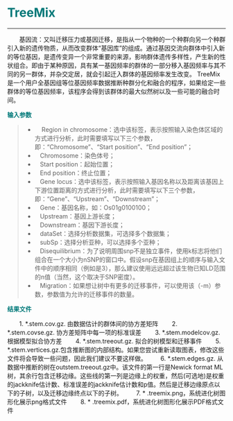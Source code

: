 # <font color="#007979">TreeMix</font>

---

&#160; &#160; &#160; &#160;基因流：又叫迁移压力或基因迁移，是指从一个物种的一个种群向另一个种群引入新的遗传物质，从而改变群体“基因库”的组成。通过基因交流向群体中引入新的等位基因，是遗传变异一个非常重要的来源，影响群体遗传多样性，产生新的性状组合。即由于某种原因，具有某一基因频率的群体的一部分移入基因频率与其不同的另一群体，并杂交定居，就会引起迁入群体的基因频率发生改变。
TreeMix是一个用户全基因组等位基因频率数据推断种群分化和融合的程序，如果给定一些群体的等位基因频率，该程序会得到该群体的最大似然树以及一些可能的融合时间。

**<font color="#007979">输入参数</font>**

> * &#160; &#160; Region in chromosome：选中该标签，表示按照输入染色体区域的方式进行分析，此时需要填写以下三个参数，即：“Chromosome”、“Start position”、“End position”；
> * &#160; &#160;<label id='chromosome'>Chromosome：</label>染色体号；
> * &#160; &#160;<label id='start'>Start position：</label>起始位置；
> * &#160; &#160;<label id='end'>End position：</label>终止位置；
> * &#160; &#160;Gene locus：选中该标签，表示按照输入基因名称以及距离该基因上下游位置距离的方式进行分析，此时需要填写以下三个参数，即：“Gene”、“Upstream”、“Downstream”；
> * &#160; &#160;<label id='gene'>Gene：</label>基因名称，如：Os01g0100100；
> * &#160; &#160;<label id='upstream'>Upstream：</label>基因上游长度；
> * &#160; &#160;<label id='downstream'>Downstream：</label>基因下游长度；
> * &#160; &#160;<label id='dataset'>dataSet：</label>选择分析数据集，可选择多个数据集；
> * &#160; &#160;<label id='subSp'>subSp：</label>选择分析亚种，可以选择多个亚种；
> * &#160; &#160;<label id='disequilibrium'>Disequilibrium：</label>为了说明周围snp不是独立事件，使用k标志将他们组合在一个大小为nSNP的窗口中。假设snp在基因组上的顺序与输入文件中的顺序相同（例如是3），那么建议使用远远超过该生物已知LD范围的n值（当然，这个取决于SNP密度）。
> * &#160; &#160;<label id='migration'>Migration：</label>如果想让树中有更多的迁移事件，可以使用该（-m）参数，参数值为允许的迁移事件的数量。


**<font color="#007979">结果文件</font>**

&#160; &#160; &#160; &#160;1. *.stem.cov.gz. 由数据估计的群体间的协方差矩阵
&#160; &#160; &#160; &#160;2. *.stem.covse.gz. 协方差矩阵中每一项的标准误差
&#160; &#160; &#160; &#160;3. *.stem.modelcov.gz. 根据模型拟合协方差
&#160; &#160; &#160; &#160;4. *.stem.treeout.gz. 拟合的树模型和迁移事件
&#160; &#160; &#160; &#160;5. *.stem.vertices.gz.包含推断图的内部结构。如果您尝试重新读取图表，修改这些文件将会导致一些问题，因此我们建议不要这样做。
&#160; &#160; &#160; &#160;6. *.stem.edges.gz. 从数据中推断的树在outstem.treeout.gz中。该文件的第一行是Newick format ML树，其余行包含迁移边缘。这些线的第一列是边缘上的权重，然后(可选地)是权重的jackknife估计数、标准误差的jackknife估计数和p值。然后是迁移边缘原点以下的子树，以及迁移边缘终点以下的子树。
&#160; &#160; &#160; &#160;7. * .treemix.png，系统进化树图形化展示png格式文件
&#160; &#160; &#160; &#160;8. * .treemix.pdf，系统进化树图形化展示PDF格式文件
